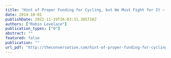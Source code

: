 ```yaml
---
title: "Hint of Proper Funding for Cycling, but We Must Fight for It – with Evidence"
date: 2014-10-01
publishDate: 2022-11-19T16:03:31.385716Z
authors: ["Robin Lovelace"]
publication_types: ["0"]
abstract: ""
featured: false
publication: ""
url_pdf: "http://theconversation.com/hint-of-proper-funding-for-cycling-but-we-must-fight-for-it-with-evidence-33152 https://theconversation.com/hint-of-proper-funding-for-cycling-but-we-must-fight-for-it-with-evidence-33152"
---
```


